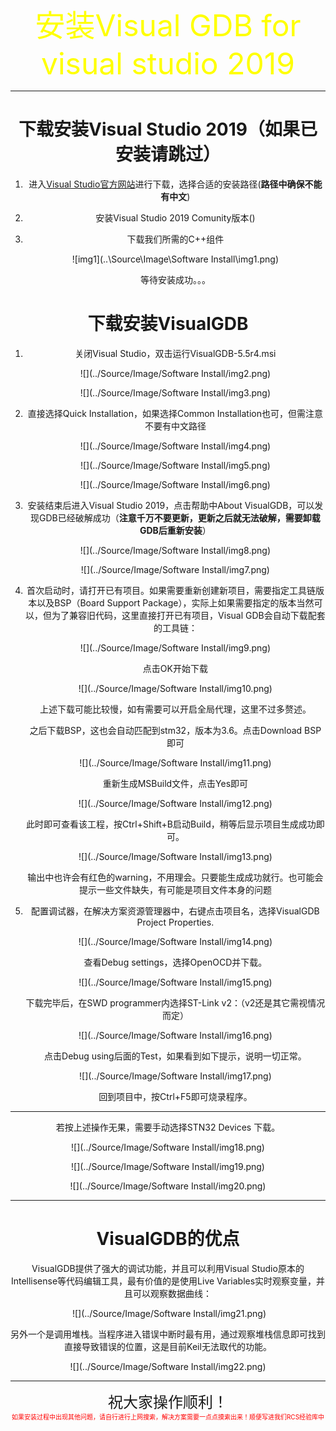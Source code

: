 <center><font size=7 color=yellow>安装Visual GDB for visual studio 2019</font>

---

# 下载安装Visual Studio 2019（如果已安装请跳过）

1. 进入[Visual Studio官方网站](https://visualstudio.microsoft.com/zh-hans/)进行下载，选择合适的安装路径(**路径中确保不能有中文**)

2. 安装Visual Studio 2019 Comunity版本()

3. 下载我们所需的C++组件

    ![img1](..\Source\Image\Software Install\img1.png)

    等待安装成功。。。

# 下载安装VisualGDB

1. 关闭Visual Studio，双击运行VisualGDB-5.5r4.msi

    ![](../Source/Image/Software Install/img2.png)

    ![](../Source/Image/Software Install/img3.png)

2. 直接选择Quick Installation，如果选择Common Installation也可，但需注意不要有中文路径

    ![](../Source/Image/Software Install/img4.png)

    ![](../Source/Image/Software Install/img5.png)

    ![](../Source/Image/Software Install/img6.png)

3. 安装结束后进入Visual Studio 2019，点击帮助中About VisualGDB，可以发现GDB已经破解成功（**注意千万不要更新，更新之后就无法破解，需要卸载GDB后重新安装**）

    ![](../Source/Image/Software Install/img8.png)

    ![](../Source/Image/Software Install/img7.png)

4. 首次启动时，请打开已有项目。如果需要重新创建新项目，需要指定工具链版本以及BSP（Board Support Package），实际上如果需要指定的版本当然可以，但为了兼容旧代码，这里直接打开已有项目，Visual GDB会自动下载配套的工具链：

    ![](../Source/Image/Software Install/img9.png)

    点击OK开始下载

    ![](../Source/Image/Software Install/img10.png)

    上述下载可能比较慢，如有需要可以开启全局代理，这里不过多赘述。

    之后下载BSP，这也会自动匹配到stm32，版本为3.6。点击Download BSP即可

    ![](../Source/Image/Software Install/img11.png)

    重新生成MSBuild文件，点击Yes即可

    ![](../Source/Image/Software Install/img12.png)

    此时即可查看该工程，按Ctrl+Shift+B启动Build，稍等后显示项目生成成功即可。

    ![](../Source/Image/Software Install/img13.png)

    输出中也许会有红色的warning，不用理会。只要能生成成功就行。也可能会提示一些文件缺失，有可能是项目文件本身的问题

5. 配置调试器，在解决方案资源管理器中，右键点击项目名，选择VisualGDB Project Properties.

    ![](../Source/Image/Software Install/img14.png)

    查看Debug settings，选择OpenOCD并下载。

    ![](../Source/Image/Software Install/img15.png)

    下载完毕后，在SWD programmer内选择ST-Link v2：（v2还是其它需视情况而定）

    ![](../Source/Image/Software Install/img16.png)

    点击Debug using后面的Test，如果看到如下提示，说明一切正常。

    ![](../Source/Image/Software Install/img17.png)

    回到项目中，按Ctrl+F5即可烧录程序。

---

若按上述操作无果，需要手动选择STN32 Devices 下载。

![](../Source/Image/Software Install/img18.png)

![](../Source/Image/Software Install/img19.png)

![](../Source/Image/Software Install/img20.png)

---

# VisualGDB的优点

VisualGDB提供了强大的调试功能，并且可以利用Visual Studio原本的Intellisense等代码编辑工具，最有价值的是使用Live Variables实时观察变量，并且可以观察数据曲线：

​     ![](../Source/Image/Software Install/img21.png)

另外一个是调用堆栈。当程序进入错误中断时最有用，通过观察堆栈信息即可找到直接导致错误的位置，这是目前Keil无法取代的功能。

![](../Source/Image/Software Install/img22.png)

***

<center><font size=5>祝大家操作顺利！</font>

<center><font size=1 color=red>如果安装过程中出现其他问题，请自行进行上网搜索，解决方案需要一点点摸索出来！顺便写进我们RCS经验库中</font>
